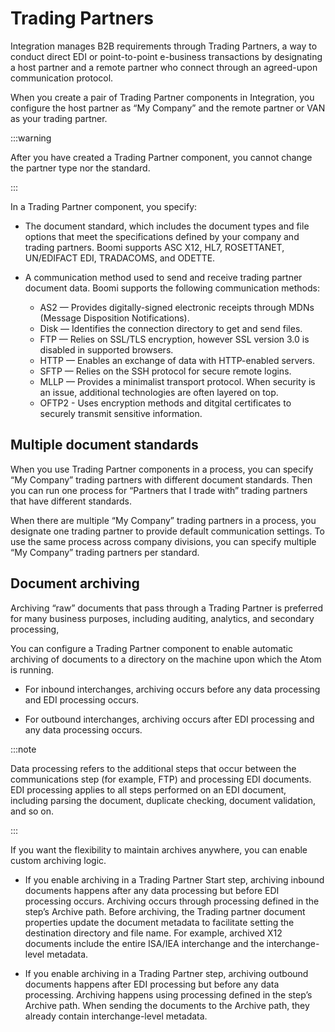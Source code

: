 # Trading Partners

<head>
  <meta name="guidename" content="Integration"/>
  <meta name="context" content="GUID-93a114b8-4f6b-488c-80ed-0e18f5ed4034"/>
</head>

Integration manages B2B requirements through Trading Partners, a way to conduct direct EDI or point-to-point e-business transactions by designating a host partner and a remote partner who connect through an agreed-upon communication protocol.

When you create a pair of Trading Partner components in Integration, you configure the host partner as “My Company” and the remote partner or VAN as your trading partner.

:::warning

After you have created a Trading Partner component, you cannot change the partner type nor the standard.

:::

In a Trading Partner component, you specify:

- The document standard, which includes the document types and file options that meet the specifications defined by your company and trading partners. Boomi supports ASC X12, HL7, ROSETTANET, UN/EDIFACT EDI, TRADACOMS, and ODETTE.

- A communication method used to send and receive trading partner document data. Boomi supports the following communication methods:

  - AS2 — Provides digitally-signed electronic receipts through MDNs \(Message Disposition Notifications\).
  - Disk — Identifies the connection directory to get and send files.
  - FTP — Relies on SSL/TLS encryption, however SSL version 3.0 is disabled in supported browsers.
  - HTTP — Enables an exchange of data with HTTP-enabled servers.
  - SFTP — Relies on the SSH protocol for secure remote logins.
  - MLLP — Provides a minimalist transport protocol. When security is an issue, additional technologies are often layered on top.
  - OFTP2 - Uses encryption methods and ditgital certificates to securely transmit sensitive information.

## Multiple document standards

When you use Trading Partner components in a process, you can specify “My Company” trading partners with different document standards. Then you can run one process for “Partners that I trade with” trading partners that have different standards.

When there are multiple “My Company” trading partners in a process, you designate one trading partner to provide default communication settings. To use the same process across company divisions, you can specify multiple “My Company” trading partners per standard.

## Document archiving

Archiving “raw” documents that pass through a Trading Partner is preferred for many business purposes, including auditing, analytics, and secondary processing,

You can configure a Trading Partner component to enable automatic archiving of documents to a directory on the machine upon which the Atom is running.

- For inbound interchanges, archiving occurs before any data processing and EDI processing occurs.

- For outbound interchanges, archiving occurs after EDI processing and any data processing occurs.

:::note

Data processing refers to the additional steps that occur between the communications step (for example, FTP) and processing EDI documents. EDI processing applies to all steps performed on an EDI document, including parsing the document, duplicate checking, document validation, and so on.

:::

If you want the flexibility to maintain archives anywhere, you can enable custom archiving logic.

- If you enable archiving in a Trading Partner Start step, archiving inbound documents happens after any data processing but before EDI processing occurs. Archiving occurs through processing defined in the step’s Archive path. Before archiving, the Trading partner document properties update the document metadata to facilitate setting the destination directory and file name. For example, archived X12 documents include the entire ISA/IEA interchange and the interchange-level metadata.

- If you enable archiving in a Trading Partner step, archiving outbound documents happens after EDI processing but before any data processing. Archiving happens using processing defined in the step’s Archive path. When sending the documents to the Archive path, they already contain interchange-level metadata.
